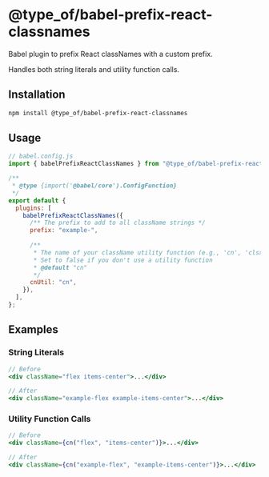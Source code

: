 # @type_of/babel-prefix-react-classnames

Babel plugin to prefix React classNames with a custom prefix.

Handles both string literals and utility function calls.

## Installation

```bash
npm install @type_of/babel-prefix-react-classnames
```

## Usage

```js
// babel.config.js
import { babelPrefixReactClassNames } from "@type_of/babel-prefix-react-classnames";

/**
 * @type {import('@babel/core').ConfigFunction}
 */
export default {
  plugins: [
    babelPrefixReactClassNames({
      /** The prefix to add to all className strings */
      prefix: "example-",
      
      /**
       * The name of your className utility function (e.g., 'cn', 'clsx', 'classnames')
       * Set to false if you don't use a utility function
       * @default "cn"
       */
      cnUtil: "cn",
    }),
  ],
};
```

## Examples

### String Literals

```jsx
// Before
<div className="flex items-center">...</div>

// After
<div className="example-flex example-items-center">...</div>
```

### Utility Function Calls

```jsx
// Before
<div className={cn("flex", "items-center")}>...</div>

// After
<div className={cn("example-flex", "example-items-center")}>...</div>
```
